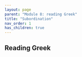 ```yaml
---
layout: page
parent: "Module 8: reading Greek"
title: "Subordination"
nav_order: 1
has_children: true
---
```


## Reading Greek


